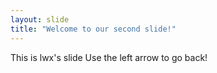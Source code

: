 ```yaml
---
layout: slide
title: "Welcome to our second slide!"
---
```

This is lwx's slide
Use the left arrow to go back!